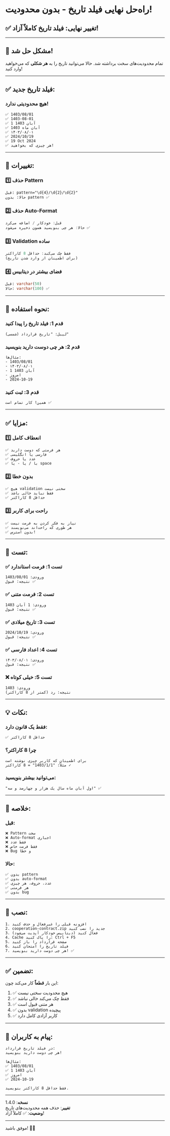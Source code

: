 # راه‌حل نهایی فیلد تاریخ - بدون محدودیت!

## ✅ تغییر نهایی: فیلد تاریخ کاملاً آزاد!

---

## 🎯 مشکل حل شد!

تمام محدودیت‌های سخت برداشته شد. حالا می‌توانید تاریخ را به **هر شکلی** که می‌خواهید وارد کنید!

---

## ✅ فیلد تاریخ جدید:

### هیچ محدودیتی ندارد!

```
✅ 1403/08/01
✅ 1403-08-01
✅ 1 آبان 1403
✅ آبان ماه 1403
✅ ۱۴۰۳/۰۸/۰۱
✅ 2024/10/19
✅ 19 Oct 2024
✅ هر چیزی که بخواهید!
```

---

## 🔧 تغییرات:

### 1️⃣ حذف Pattern
```html
قبل: pattern="\d{4}/\d{2}/\d{2}"
حالا: بدون pattern ✅
```

### 2️⃣ حذف Auto-Format
```javascript
قبل: خودکار / اضافه می‌کرد
حالا: هر چی بنویسید همون ذخیره می‌شود ✅
```

### 3️⃣ Validation ساده
```javascript
فقط چک می‌کند: حداقل 8 کاراکتر
(برای اطمینان از وارد شدن تاریخ)
```

### 4️⃣ فضای بیشتر در دیتابیس
```sql
قبل: varchar(50)
حالا: varchar(100) ✅
```

---

## 📝 نحوه استفاده:

### قدم 1: فیلد تاریخ را پیدا کنید
```
لیبل: "تاریخ قرارداد (شمسی)"
```

### قدم 2: هر چی دوست دارید بنویسید
```
مثال‌ها:
- 1403/08/01
- ۱۴۰۳/۰۸/۰۱
- 1 آبان 1403
- امروز
- 2024-10-19
```

### قدم 3: ثبت کنید
```
همین! کار تمام است ✅
```

---

## ✅ مزایا:

### 1️⃣ انعطاف کامل
```
✅ هر فرمتی که دوست دارید
✅ فارسی یا انگلیسی
✅ عدد یا حروف
✅ با / یا - یا space
```

### 2️⃣ بدون خطا
```
✅ هیچ validation سختی نیست
✅ فقط نباید خالی باشد
✅ حداقل 8 کاراکتر
```

### 3️⃣ راحت برای کاربر
```
✅ نیاز به فکر کردن به فرمت نیست
✅ هر طوری که راحت‌اند می‌نویسند
✅ بدون استرس!
```

---

## 🧪 تست:

### ✅ تست 1: فرمت استاندارد
```
ورودی: 1403/08/01
نتیجه: قبول ✅
```

### ✅ تست 2: فرمت متنی
```
ورودی: 1 آبان 1403
نتیجه: قبول ✅
```

### ✅ تست 3: تاریخ میلادی
```
ورودی: 2024/10/19
نتیجه: قبول ✅
```

### ✅ تست 4: اعداد فارسی
```
ورودی: ۱۴۰۳/۰۸/۰۱
نتیجه: قبول ✅
```

### ❌ تست 5: خیلی کوتاه
```
ورودی: 1403
نتیجه: رد (کمتر از 8 کاراکتر)
```

---

## 💡 نکات:

### فقط یک قانون دارد:
```
✅ حداقل 8 کاراکتر
```

### چرا 8 کاراکتر؟
```
برای اطمینان که کاربر چیزی نوشته است
مثلاً: "1403/1/1" = 8 کاراکتر ✓
```

### می‌توانید بیشتر بنویسید:
```
"اول آبان ماه سال یک هزار و چهارصد و سه" ✅
```

---

## 🎊 خلاصه:

### قبل:
```
❌ Pattern سخت
❌ Auto-format اجباری
❌ فقط عدد
❌ فقط فرمت خاص
❌ Bug و خطا
```

### حالا:
```
✅ بدون pattern
✅ بدون auto-format
✅ عدد، حروف، هر چیزی
✅ هر فرمتی
✅ بدون bug
```

---

## 🚀 نصب:

```
1. افزونه قبلی را غیرفعال و حذف کنید
2. cooperation-contract.zip جدید را نصب کنید
3. فعال کنید (دیتابیس خودکار آپدیت می‌شود)
4. Cache را پاک کنید: Ctrl + F5
5. صفحه قرارداد را باز کنید
6. فیلد تاریخ را امتحان کنید
7. هر چی دوست دارید بنویسید! ✅
```

---

## ✅ تضمین:

این بار **قطعاً** کار می‌کند چون:

1. ✅ هیچ محدودیت سختی نیست
2. ✅ فقط چک می‌کند خالی نباشد
3. ✅ هر متنی قبول است
4. ✅ بدون validation پیچیده
5. ✅ کاربر آزادی کامل دارد

---

## 🎯 پیام به کاربران:

```
در فیلد تاریخ قرارداد:
هر چی دوست دارید بنویسید!

مثال‌ها:
✅ 1403/08/01
✅ 1 آبان 1403
✅ امروز
✅ 2024-10-19

فقط حداقل 8 کاراکتر بنویسید.
```

---

**نسخه**: 1.4.0  
**تغییر**: حذف همه محدودیت‌های تاریخ  
**وضعیت**: ✅ کاملاً آزاد!  

---

موفق باشید! 🎉✨

